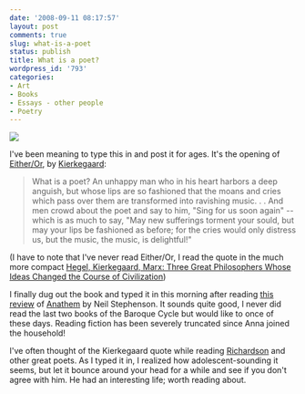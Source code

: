 ```yaml
---
date: '2008-09-11 08:17:57'
layout: post
comments: true
slug: what-is-a-poet
status: publish
title: What is a poet?
wordpress_id: '793'
categories:
- Art
- Books
- Essays - other people
- Poetry
---
```


[![](http://fnord.phfactor.net/wp-content/uploads/2008/09/200px-kierkegaard.jpg)](http://en.wikipedia.org/wiki/Kierkegaard)

I've been meaning to type this in and post it for ages. It's the opening of [Either/Or](http://www.amazon.com/gp/product/0140445773?ie=UTF8&tag=phfactor-20&linkCode=as2&camp=1789&creative=9325&creativeASIN=0140445773), by [Kierkegaard](http://en.wikipedia.org/wiki/Kierkegaard):


> What is a poet? An unhappy man who in his heart harbors a deep anguish, but whose lips are so fashioned that the moans and cries which pass over them are transformed into ravishing music. . . And men crowd about the poet and say to him, "Sing for us soon again" -- which is as much to say, "May new sufferings torment your sould, but may your lips be fashioned as before; for the cries would only distress us, but the music, the music, is delightful!"


(I have to note that I've never read Either/Or, I read the quote in the much more compact [Hegel, Kierkegaard, Marx: Three Great Philosophers Whose Ideas Changed the Course of Civilization](http://www.amazon.com/gp/product/0440035260?ie=UTF8&tag=phfactor-20&linkCode=as2&camp=1789&creative=9325&creativeASIN=0440035260))

I finally dug out the book and typed it in this morning after reading [this review](http://www.salon.com/books/review/2008/09/11/Stephenson/print.html) of [Anathem](http://www.amazon.com/gp/product/0061474096?ie=UTF8&tag=phfactor-20&linkCode=as2&camp=1789&creative=9325&creativeASIN=0061474096) by Neil Stephenson. It sounds quite good, I never did read the last two books of the Baroque Cycle but would like to once of these days. Reading fiction has been severely truncated since Anna joined the household!

I've often thought of the Kierkegaard quote while reading [Richardson](http://fnord.phfactor.net/2007/06/17/this-man-is-one-of-my-heros/) and other great poets. As I typed it in, I realized how adolescent-sounding it seems, but let it bounce around your head for a while and see if you don't agree with him. He had an interesting life; worth reading about.
